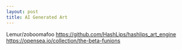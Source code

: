 ```yaml
---
layout: post
title: AI Generated Art
---
```


Lemur/zoboomafoo
<https://github.com/HashLips/hashlips_art_engine>
<https://opensea.io/collection/the-beta-funions>
